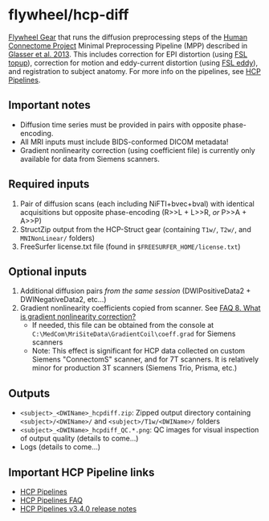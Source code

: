 # flywheel/hcp-diff
[Flywheel Gear](https://github.com/flywheel-io/gears/tree/master/spec) that runs the diffusion preprocessing steps of the [Human Connectome Project](http://www.humanconnectome.org) Minimal Preprocessing Pipeline (MPP) described in [Glasser et al. 2013](http://www.ncbi.nlm.nih.gov/pubmed/23668970).  This includes correction for EPI distortion (using [FSL topup](https://fsl.fmrib.ox.ac.uk/fsl/fslwiki/topup/TopupUsersGuide)), correction for motion and eddy-current distortion (using [FSL eddy](https://fsl.fmrib.ox.ac.uk/fsl/fslwiki/eddy)), and registration to subject anatomy. For more info on the pipelines, see [HCP Pipelines](https://github.com/Washington-University/Pipelines).

## Important notes
* Diffusion time series must be provided in pairs with opposite phase-encoding.
* All MRI inputs must include BIDS-conformed DICOM metadata!
* Gradient nonlinearity correction (using coefficient file) is currently only available for data from Siemens scanners.

## Required inputs
1. Pair of diffusion scans (each including NiFTI+bvec+bval) with identical acquisitions but opposite phase-encoding (R>>L + L>>R, *or* P>>A + A>>P)
3. StructZip output from the HCP-Struct gear (containing <code>T1w/</code>, <code>T2w/</code>, and <code>MNINonLinear/</code> folders)
4. FreeSurfer license.txt file  (found in <code>$FREESURFER_HOME/license.txt</code>)

## Optional inputs
1. Additional diffusion pairs *from the same session* (DWIPositiveData2 + DWINegativeData2, etc...)
2. Gradient nonlinearity coefficients copied from scanner. See [FAQ 8. What is gradient nonlinearity correction?](https://github.com/Washington-University/Pipelines/wiki/FAQ#8-what-is-gradient-nonlinearity-correction)
    * If needed, this file can be obtained from the console at <code>C:\MedCom\MriSiteData\GradientCoil\coeff.grad</code> for Siemens scanners
    * Note: This effect is significant for HCP data collected on custom Siemens "ConnectomS" scanner, and for 7T scanners.  It is relatively minor for production 3T scanners (Siemens Trio, Prisma, etc.)

## Outputs
* <code>\<subject\>\_\<DWIName\>\_hcpdiff.zip</code>: Zipped output directory containing <code>\<subject\>/<DWIName\>/</code> and <code>\<subject\>/T1w/<DWIName\>/</code> folders
* <code>\<subject\>\_\<DWIName\>\_hcpdiff\_QC.*.png</code>: QC images for visual inspection of output quality (details to come...)
* Logs (details to come...)

## Important HCP Pipeline links
* [HCP Pipelines](https://github.com/Washington-University/Pipelines)
* [HCP Pipelines FAQ](https://github.com/Washington-University/Pipelines/wiki/FAQ)
* [HCP Pipelines v3.4.0 release notes](https://github.com/Washington-University/Pipelines/wiki/v3.4.0-Release-Notes,-Installation,-and-Usage)
